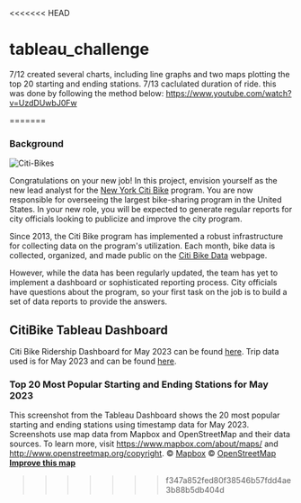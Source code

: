 <<<<<<< HEAD
# tableau_challenge

7/12 created several charts, including line graphs and two maps plotting the top 20 starting and ending stations.
7/13 caclulated duration of ride. this was done by following the method below:
https://www.youtube.com/watch?v=UzdDUwbJ0Fw

=======

### Background

![Citi-Bikes](https://static.bc-edx.com/data/dl-1-2/m18/lms/img/citi-bike-station-bikes.jpg)

Congratulations on your new job! In this project, envision yourself as the new lead analyst for the [New York Citi Bike](https://en.wikipedia.org/wiki/Citi_Bike) program. You are now responsible for overseeing the largest bike-sharing program in the United States. In your new role, you will be expected to generate regular reports for city officials looking to publicize and improve the city program.

Since 2013, the Citi Bike program has implemented a robust infrastructure for collecting data on the program's utilization. Each month, bike data is collected, organized, and made public on the [Citi Bike Data](https://www.citibikenyc.com/system-data) webpage.

However, while the data has been regularly updated, the team has yet to implement a dashboard or sophisticated reporting process. City officials have questions about the program, so your first task on the job is to build a set of data reports to provide the answers.


## CitiBike Tableau Dashboard
Citi Bike Ridership Dashboard for May 2023 can be found [here](https://public.tableau.com/app/profile/jae.zakarauskas/viz/CitiBikeAnalysis_16898848996080/CitiBikeStory). Trip data used is for May 2023 and can be found [here](https://s3.amazonaws.com/tripdata/JC-202305-citibike-tripdata.csv.zip).

### Top 20 Most Popular Starting and Ending Stations for May 2023
This screenshot from the Tableau Dashboard shows the 20 most popular starting and ending stations using timestamp data for May 2023. Screenshots use map data from Mapbox and OpenStreetMap and their data sources. To learn more, visit https://www.mapbox.com/about/maps/ and http://www.openstreetmap.org/copyright. © <a href='https://www.mapbox.com/about/maps/'>Mapbox</a> © <a href='http://www.openstreetmap.org/copyright'>OpenStreetMap</a> <strong><a href='https://www.mapbox.com/map-feedback/' target='_blank'>Improve this map</a></strong>
>>>>>>> f347a852fed80f38546b57fdd4ae3b88b5db404d
